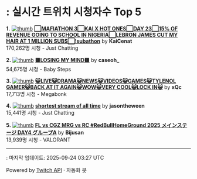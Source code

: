 # : 실시간 트위치 시청자수 Top 5

**1.** [![thumb](https://static-cdn.jtvnw.net/previews-ttv/live_user_kaicenat-320x180.jpg)](https://twitch.tv/KaiCenat)
**[⬜MAFIATHON 3⬜KAI X HOT ONES⬜DAY 23⬜15% OF REVENUE GOING TO SCHOOL IN NIGERIA⬜LEBRON JAMES CUT MY HAIR AT 1 MILLION SUBS⬜!subathon](https://twitch.tv/KaiCenat)** by **KaiCenat**<br>170,262명 시청  - Just Chatting

**2.** [![thumb](https://static-cdn.jtvnw.net/previews-ttv/live_user_caseoh_-320x180.jpg)](https://twitch.tv/caseoh_)
**[🟨LOSING MY MIND🟨](https://twitch.tv/caseoh_)** by **caseoh_**<br>54,675명 시청  - Baby Steps

**3.** [![thumb](https://static-cdn.jtvnw.net/previews-ttv/live_user_xqc-320x180.jpg)](https://twitch.tv/xQc)
**[😺LIVE😺DRAMA😺NEWS😺VIDEOS😺GAMES😺TYLENOL GAMER😺BACK AT IT AGAIN😺WOW😺VERY COOL😺LOCK IN😺](https://twitch.tv/xQc)** by **xQc**<br>17,713명 시청  - Megabonk

**4.** [![thumb](https://static-cdn.jtvnw.net/previews-ttv/live_user_jasontheween-320x180.jpg)](https://twitch.tv/jasontheween)
**[shortest stream of all time](https://twitch.tv/jasontheween)** by **jasontheween**<br>15,441명 시청  - Just Chatting

**5.** [![thumb](https://static-cdn.jtvnw.net/previews-ttv/live_user_bijusan-320x180.jpg)](https://twitch.tv/Bijusan)
**[FL vs CGZ   MRG vs RC #RedBullHomeGround 2025 メインステージ DAY4 グループA](https://twitch.tv/Bijusan)** by **Bijusan**<br>13,939명 시청  - VALORANT


---
: 마지막 업데이트: 2025-09-24 03:27 UTC

Powered by [Twitch API](https://dev.twitch.tv/docs/api/reference) · 자동화 봇